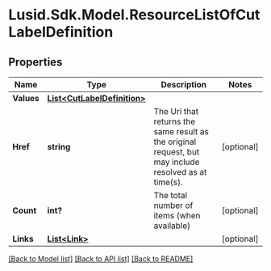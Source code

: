 
# Lusid.Sdk.Model.ResourceListOfCutLabelDefinition

## Properties

Name | Type | Description | Notes
------------ | ------------- | ------------- | -------------
**Values** | [**List&lt;CutLabelDefinition&gt;**](CutLabelDefinition.md) |  | 
**Href** | **string** | The Uri that returns the same result as the original request,  but may include resolved as at time(s). | [optional] 
**Count** | **int?** | The total number of items (when available) | [optional] 
**Links** | [**List&lt;Link&gt;**](Link.md) |  | [optional] 

[[Back to Model list]](../README.md#documentation-for-models)
[[Back to API list]](../README.md#documentation-for-api-endpoints)
[[Back to README]](../README.md)

